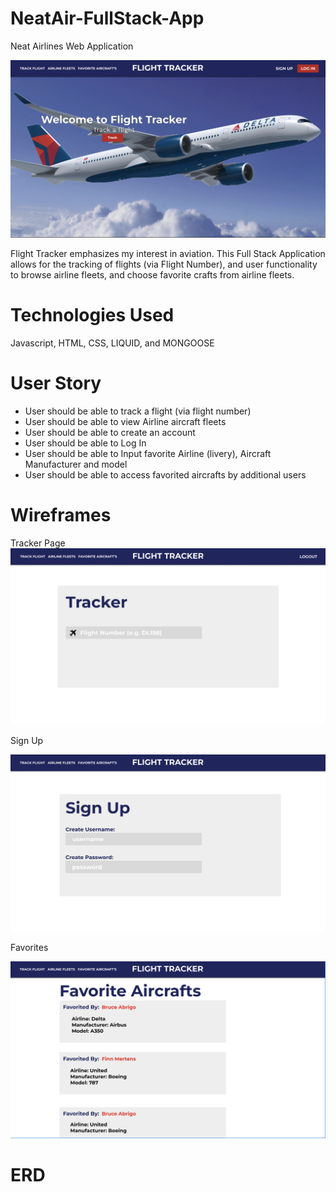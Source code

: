 # NeatAir-FullStack-App
Neat Airlines Web Application

![Home Page](imgs/Home-Page.png)

Flight Tracker emphasizes my interest in aviation. This Full Stack Application allows for the tracking of flights (via Flight Number), and user functionality to browse airline fleets, and choose favorite crafts from airline fleets.

# Technologies Used
Javascript, HTML, CSS, LIQUID, and MONGOOSE

# User Story
- User should be able to track a flight (via flight number)
- User should be able to view Airline aircraft fleets
- User should be able to create an account
- User should be able to Log In
- User should be able to Input favorite Airline (livery), Aircraft Manufacturer and model
- User should be able to access favorited aircrafts by additional users

# Wireframes

Tracker Page
![Tracker Page](imgs/Tracker-Page.png)

Sign Up

![Sign Up](imgs/Sign-Up.png)

Favorites

![Favorites](imgs/Favorites.png)

# ERD

